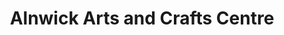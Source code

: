 ---
title: "Alnwick Arts and Crafts Centre"
url: /alnwick/alnwick-arts-and-crafts-centre/
shop: art
---